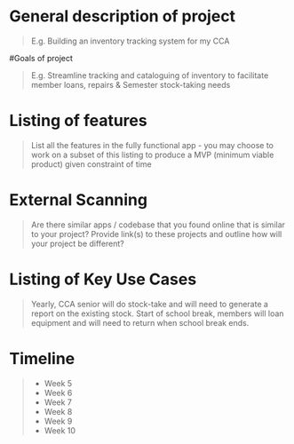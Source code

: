# General description of project
> E.g. Building an inventory tracking system for my CCA

#Goals of project
> E.g. Streamline tracking and cataloguing of inventory to facilitate member loans, repairs & Semester stock-taking needs

# Listing of features
> List all the features in the fully functional app - you may choose to work on a subset of this listing to produce a MVP (minimum viable product) given constraint of time

# External Scanning
> Are there similar apps / codebase that you found online that is similar to your project?  Provide link(s) to these projects and outline how will your project be different?

# Listing of Key Use Cases
> Yearly, CCA senior will do stock-take and will need to generate a report on the existing stock.
> Start of school break, members will loan equipment and will need to return when school break ends.

# Timeline
> - Week 5
> - Week 6
> - Week 7
> - Week 8
> - Week 9
> - Week 10
